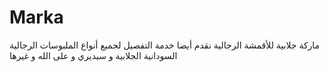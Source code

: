 # Marka
ماركة جلابية للأقمشة الرجالية نقدم أيضا خدمة التفصيل لجميع أنواع الملبوسات الرجالية السودانية الجلابية و سيديري و على الله و غيرها 
